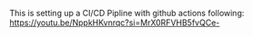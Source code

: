 This is setting up a CI/CD Pipline with github actions following: https://youtu.be/NppkHKvnrqc?si=MrX0RFVHB5fvQCe-
